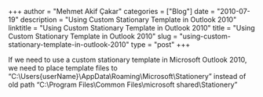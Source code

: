 +++
author = "Mehmet Akif Çakar"
categories = ["Blog"]
date = "2010-07-19"
description = "Using Custom Stationary Template in Outlook 2010"
linktitle = "Using Custom Stationary Template in Outlook 2010"
title = "Using Custom Stationary Template in Outlook 2010"
slug = "using-custom-stationary-template-in-outlook-2010"
type = "post"
+++

If we need to use a custom stationary template in Microsoft Outlook 2010, we need to place template files to “C:\Users\{userName}\AppData\Roaming\Microsoft\Stationery” instead of old path “C:\Program Files\Common Files\microsoft shared\Stationery”